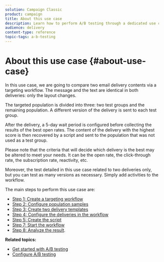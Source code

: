```yaml
---
solution: Campaign Classic
product: campaign
title: About this use case
description: Learn how to perform A/B testing through a dedicated use case.
audience: delivery
content-type: reference
topic-tags: a-b-testing
---
```


# About this use case {#about-use-case}

In this use case, we are going to compare two email delivery contents via a targeting workflow. The message and the text are identical in both deliveries: only the layout changes.

The targeted population is divided into three: two test groups and the remaining population. A different version of the delivery is sent to each test group.

After the delivery, a 5-day wait period is configured before collecting the results of the best open rates. The content of the delivery with the highest score is then recovered by a script and sent to the population that was not used as a test group.

Please note that the criteria that will decide which delivery is the best may be altered to meet your needs. It can be the open rate, the click-through rate, the subscription rate, reactivity, etc.

Moreover, the test detailed in this use case related to two deliveries only, but you can test as many versions as necessary. Simply add activities to the workflow.

The main steps to perform this use case are:

* [Step 1: Create a targeting workflow](#step-1--creating-a-targeting-workflow)
* [Step 2: Configure population samples](#step-2--configuring-population-samples)
* [Step 3: Create two delivery templates](#step-3--creating-two-delivery-templates)
* [Step 4: Configure the deliveries in the workflow](#step-4--configuring-the-deliveries-in-the-workflow)
* [Step 5: Create the script](#step-5--creating-the-script)
* [Step 7: Start the workflow](#step-7--starting-the-workflow)
* [Step 8: Analyze the result](#step-8--analyzing-the-result).

**Related topics:**

* [Get started with A/B testing](../../delivery/using/get-started-a-b-testing.md)
* [Configure A/B testing](../../delivery/using/configuring-a-b-testing.md)
